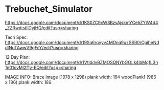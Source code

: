 # Trebuchet_Simulator
 https://docs.google.com/document/d/1KS0ZC9xW3BzvAjskmYCehZYW4d4_ZZRwdtstIlDyjHQ/edit?usp=sharing

Tech Spec:
https://docs.google.com/document/d/19Xq6rqyyv4MOnq9uzSSB0rCgiheNddlNuTAwwV9gFcY/edit?usp=sharing

12 Day Plan:
https://docs.google.com/document/d/1VtIddvBZMOSQNYbGOLk4lbMqfL3h1n01ovMl2f1y-EQ/edit?usp=sharing


IMAGE INFO:
  Brace Image (1978 x 1298)
    plank width: 194
  woodPlank1 (986 x 186)
    plank width: 186
